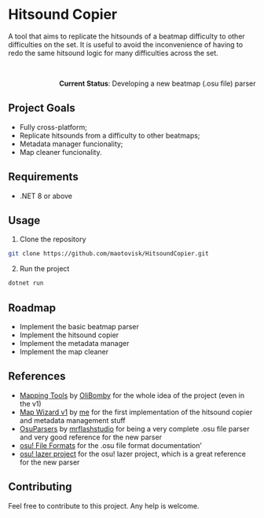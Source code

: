 # Hitsound Copier

A tool that aims to replicate the hitsounds of a beatmap difficulty to other difficulties on the set. It is useful to avoid the inconvenience of having to redo the same hitsound logic for many difficulties across the set.

<br/>

<p align="right"><b>Current Status</b>: Developing a new beatmap (.osu file) parser</p>

## Project Goals

- Fully cross-platform;
- Replicate hitsounds from a difficulty to other beatmaps;
- Metadata manager funcionality;
- Map cleaner funcionality.

## Requirements

- .NET 8 or above

## Usage

1. Clone the repository

```bash
git clone https://github.com/maotovisk/HitsoundCopier.git
```

2. Run the project

```bash
dotnet run
```

## Roadmap

- Implement the basic beatmap parser
- Implement the hitsound copier
- Implement the metadata manager
- Implement the map cleaner

## References

- [Mapping Tools](https://github.com/olibomby/mapping_tools) by [OliBomby](https://github.com/olibomby) for the whole idea of the project (even in the v1)
- [Map Wizard v1](https://github.com/maotovisk/map-wizard) by [me](https://github.com/maotovisk) for the first implementation of the hitsound copier and metadata management stuff
- [OsuParsers](https://github.com/mrflashstudio/OsuParsers) by [mrflashstudio](https://github.com/mrflashstudio) for being a very complete .osu file parser and very good reference for the new parser
- [osu! File Formats](https://osu.ppy.sh/help/wiki/osu!_File_Formats) for the .osu file format documentation'
- [osu! lazer project](https://github.com/ppy/osu) for the osu! lazer project, which is a great reference for the new parser

## Contributing

Feel free to contribute to this project. Any help is welcome.

